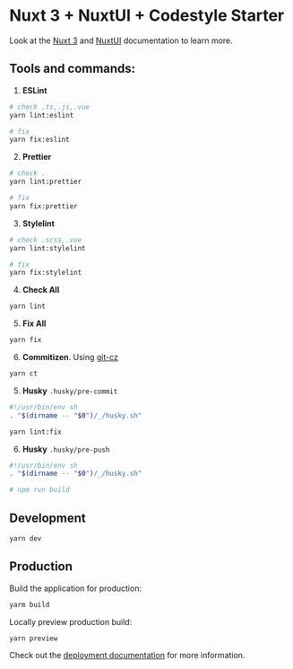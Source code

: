 # Nuxt 3 + NuxtUI + Codestyle Starter

Look at the [Nuxt 3](https://nuxt.com/docs/getting-started/introduction) and [NuxtUI](https://ui.nuxt.com/) documentation to learn more.

## Tools and commands:

1. **ESLint**

```bash
# check .ts,.js,.vue
yarn lint:eslint

# fix
yarn fix:eslint
```

2. **Prettier**

```bash
# check .
yarn lint:prettier

# fix
yarn fix:prettier
```

3. **Stylelint**

```bash
# check .scss,.vue
yarn lint:stylelint

# fix
yarn fix:stylelint
```

4. **Check All**

```bash
yarn lint
```

5. **Fix All**

```bash
yarn fix
```

6. **Commitizen**. Using [git-cz](https://github.com/streamich/git-cz)

```bash
yarn ct
```

5. **Husky** `.husky/pre-commit`

```bash
#!/usr/bin/env sh
. "$(dirname -- "$0")/_/husky.sh"

yarn lint:fix
```

6. **Husky** `.husky/pre-push`

```bash
#!/usr/bin/env sh
. "$(dirname -- "$0")/_/husky.sh"

# npm run build
```

## Development

```bash
yarn dev
```

## Production

Build the application for production:

```bash
yarm build
```

Locally preview production build:

```bash
yarn preview
```

Check out the [deployment documentation](https://nuxt.com/docs/getting-started/deployment) for more information.
